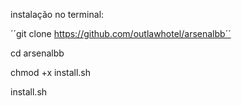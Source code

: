 instalação no terminal:

´´git clone https://github.com/outlawhotel/arsenalbb´´

cd arsenalbb

chmod +x install.sh

install.sh
